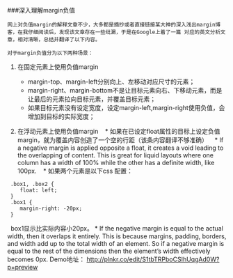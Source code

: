 ###深入理解margin负值

    网上对负值margin的解释文章不少，大多都是摘抄或者直接链接某大神的深入浅出margin博客，在我仔细阅读后，发现该文章存在一些纰漏，于是在Google上着了一篇 对应的英文分析文章，相对清晰，总结并翻译了以下内容。
 
    对于margin负值分为以下两种场景：

1. 在固定元素上使用负值margin
    * margin-top、margin-left分别向上、左移动对应尺寸的元素；
    * margin-right、margin-bottom不是让目标元素向右、下移动元素，而是让最后的元素拉向目标元素，并覆盖目标元素；
    * 如果目标元素没有设定宽度，设定margin-left,margin-right使用负值，会增加到目标的实际宽度；

2. 在浮动元素上使用负值margin
    * 如果在已设定float属性的目标上设定负值margin，就为覆盖内容创造了一个空的行距（该条内容翻译不够准确）
    * If a negative margin is applied opposite a float, it creates a void leading to the overlapping of content. This is great for liquid layouts where one column has a width of 100% while the other has a definite width, like 100px.
    * 如果两个元素是以下css 配置：
```
 .box1, .box2 {
    float: left;
 }
 .box1 {
    margin-right: -20px;
 }
 ```
    box1显示比实际内容小20px。
    * If the negative margin is equal to the actual width, then it overlaps it entirely. This is because margins, padding, borders, and width add up to the total width of an element. So if a negative margin is equal to the rest of the dimensions then the element’s width effectively becomes 0px.
Demo地址：
http://plnkr.co/edit/S1tbTRPboCSIhUqgAd0W?p=preview

